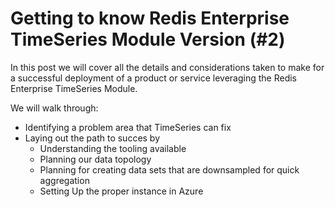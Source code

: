 # Getting to know Redis Enterprise TimeSeries Module Version (#2)

In this post we will cover all the details and considerations taken to make for a successful deployment of a product or service leveraging the Redis Enterprise TimeSeries Module.

We will walk through:
*  Identifying a problem area that TimeSeries can fix
* Laying out the path to succes by
  - Understanding the tooling available
  - Planning our data topology
  - Planning for creating data sets that are downsampled for quick aggregation
  - Setting Up the proper instance in Azure


